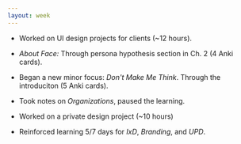 ```yaml
---
layout: week
---
```


* Worked on UI design projects for clients (~12 hours).

* *About Face:* Through persona hypothesis section in Ch. 2 (4 Anki cards).

* Began a new minor focus: *Don't Make Me Think*. Through the introduciton (5 Anki cards).

* Took notes on *Organizations*, paused the learning.

* Worked on a private design project (~10 hours)

* Reinforced learning 5/7 days for *IxD*, *Branding*, and *UPD*.
